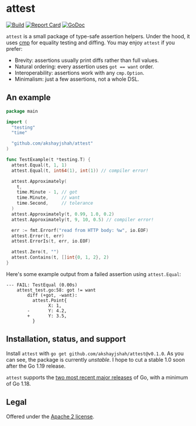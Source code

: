 attest
======

[![Build](https://github.com/akshayjshah/attest/actions/workflows/ci.yaml/badge.svg?branch=main)](https://github.com/akshayjshah/attest/actions/workflows/ci.yaml)
[![Report Card](https://goreportcard.com/badge/github.com/akshayjshah/attest)](https://goreportcard.com/report/github.com/akshayjshah/attest)
[![GoDoc](https://pkg.go.dev/badge/github.com/akshayjshah/attest.svg)](https://pkg.go.dev/github.com/akshayjshah/attest)

`attest` is a small package of type-safe assertion helpers. Under the hood,
it uses [cmp] for equality testing and diffing. You may enjoy `attest` if you
prefer:

- Brevity: assertions usually print diffs rather than full values.
- Natural ordering: every assertion uses `got == want` order.
- Interoperability: assertions work with any `cmp.Option`.
- Minimalism: just a few assertions, not a whole DSL.

## An example

```go
package main

import (
  "testing"
  "time"

  "github.com/akshayjshah/attest"
)

func TestExample(t *testing.T) {
  attest.Equal(t, 1, 1)
  attest.Equal(t, int64(1), int(1)) // compiler error!

  attest.Approximately(
    t,
    time.Minute - 1, // got
    time.Minute,     // want
    time.Second,     // tolerance
  )
  attest.Approximately(t, 0.99, 1.0, 0.2)
  attest.Approximately(t, 9, 10, 0.5) // compiler error!

  err := fmt.Errorf("read from HTTP body: %w", io.EOF)
  attest.Error(t, err)
  attest.ErrorIs(t, err, io.EOF)

  attest.Zero(t, "")
  attest.Contains(t, []int{0, 1, 2}, 2)
}
```

Here's some example output from a failed assertion using `attest.Equal`:

```
--- FAIL: TestEqual (0.00s)
    attest_test.go:58: got != want
        diff (+got, -want):
          attest.Point{
                X: 1,
        -       Y: 4.2,
        +       Y: 3.5,
          }
```

## Installation, status, and support

Install `attest` with `go get github.com/akshayjshah/attest@v0.1.0`. As you can
see, the package is currently _unstable_. I hope to cut a stable 1.0 soon after
the Go 1.19 release.

`attest` supports the [two most recent major releases][go-versions] of Go, with
a minimum of Go 1.18.

## Legal

Offered under the [Apache 2 license][license].

[cmp]: https://pkg.go.dev/github.com/google/go-cmp/cmp
[go-versions]: https://golang.org/doc/devel/release#policy
[license]: https://github.com/akshayjshah/attest/blob/main/LICENSE
